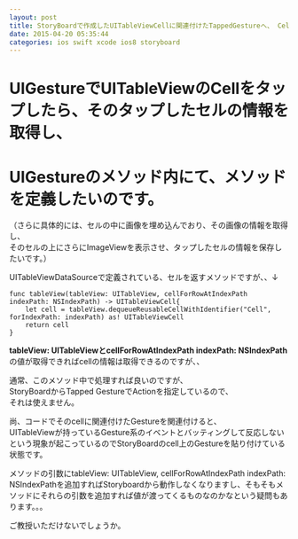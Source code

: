 ```yaml
---
layout: post
title: StoryBoardで作成したUITableViewCellに関連付けたTappedGestureへ、 Cellの情報を渡したい。
date: 2015-04-20 05:35:44
categories: ios swift xcode ios8 storyboard
---
```

<h1>UIGestureでUITableViewのCellをタップしたら、そのタップしたセルの情報を取得し、</h1>

<h1>UIGestureのメソッド内にて、メソッドを定義したいのです。</h1>

<p>（さらに具体的には、セルの中に画像を埋め込んでおり、その画像の情報を取得し、<br>
そのセルの上にさらにImageViewを表示させ、タップしたセルの情報を保存したいです。）</p>

<p>UITableViewDataSourceで定義されている、セルを返すメソッドですが、、↓</p>

<pre><code>func tableView(tableView: UITableView, cellForRowAtIndexPath indexPath: NSIndexPath) -&gt; UITableViewCell{
    let cell = tableView.dequeueReusableCellWithIdentifier("Cell", forIndexPath: indexPath) as! UITableViewCell
    return cell
}
</code></pre>

<p><strong>tableView: UITableViewとcellForRowAtIndexPath indexPath: NSIndexPath</strong>の値が取得できればcellの情報は取得できるのですが、、</p>

<p>通常、このメソッド中で処理すれば良いのですが、<br>
StoryBoardからTapped GestureでActionを指定しているので、<br>
それは使えません。</p>

<p>尚、コードでそのcellに関連付けたGestureを関連付けると、<br>
UITableViewが持っているGesture系のイベントとバッティングして反応しないという現象が起こっているのでStoryBoardのcell上のGestureを貼り付けている状態です。</p>

<p>メソッドの引数にtableView: UITableView, cellForRowAtIndexPath indexPath: NSIndexPathを追加すればStoryboardから動作しなくなりますし、そもそもメソッドにそれらの引数を追加すれば値が渡ってくるものなのかなという疑問もあります。。。</p>

<p>ご教授いただけないでしょうか。</p>
